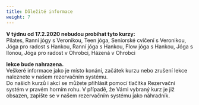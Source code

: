```yaml
---
title: Důležité informace
weight: 7
---
```

**V týdnu od 17.2.2020 nebudou probíhat tyto kurzy:**\
Pilates, Ranní jógy s Veronikou, Teen jóga, Seniorské cvičení s Veronikou, Jóga pro radost s Hankou, Ranní jóga s Hankou, Flow jóga s Hankou, Jóga s Ilonou,  Jóga pro radost v Ohrobci, Házená v Ohrobci

 **lekce bude nahrazena.**\
Veškeré informace jako je místo konání, začátek kurzu nebo zrušení lekce naleznete v našem rezervačním systému.\
Do našich kurzů i akcí se můžete přihlásit pomocí tlačítka Rezervační systém v pravém horním rohu. V případě, že Vámi vybraný kurz je již obsazen, zapište se v našem rezervačním systému jako náhradník.
